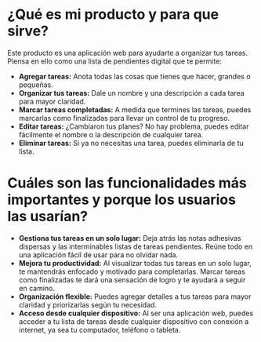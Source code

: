 # ¿Qué es mi producto y para que sirve?

Este producto es una aplicación web para ayudarte a organizar tus tareas.  Piensa en ello como una lista de pendientes digital que te permite:

* **Agregar tareas:** Anota todas las cosas que tienes que hacer, grandes o pequeñas.
* **Organizar tus tareas:** Dale un nombre y una descripción a cada tarea para mayor claridad.
* **Marcar tareas completadas:** A medida que termines las tareas, puedes marcarlas como finalizadas para llevar un control de tu progreso.
* **Editar tareas:** ¿Cambiaron tus planes? No hay problema, puedes editar fácilmente el nombre o la descripción de cualquier tarea.
* **Eliminar tareas:** Si ya no necesitas una tarea, puedes eliminarla de tu lista.

# Cuáles son las funcionalidades más importantes y porque los usuarios las usarían?

* **Gestiona tus tareas en un solo lugar:** Deja atrás las notas adhesivas dispersas y las interminables listas de tareas pendientes. Reúne todo en una aplicación fácil de usar para no olvidar nada.
* **Mejora tu productividad:** Al visualizar todas tus tareas en un solo lugar, te mantendrás enfocado y motivado para completarlas. Marcar tareas como finalizadas te dará una sensación de logro y te ayudará a seguir en camino.
* **Organización flexible:** Puedes agregar detalles a tus tareas para mayor claridad y priorizarlas según tu necesidad.
* **Acceso desde cualquier dispositivo:** Al ser una aplicación web, puedes acceder a tu lista de tareas desde cualquier dispositivo con conexión a internet, ya sea tu computador, teléfono o tableta.